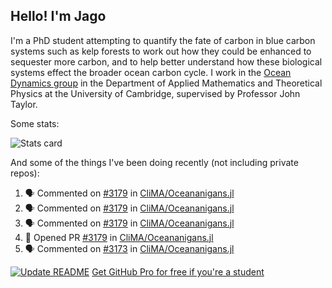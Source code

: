 ## Hello! I'm Jago

I'm a PhD student attempting to quantify the fate of carbon in blue carbon systems such as kelp forests to work out how they could be enhanced to sequester more carbon, and to help better understand how these biological systems effect the broader ocean carbon cycle. I work in the <a href="https://www.damtp.cam.ac.uk/user/jrt51/" class="emph">Ocean Dynamics group</a> in the Department of Applied Mathematics and Theoretical Physics at the University of Cambridge, supervised by Professor John Taylor.

Some stats:
<!--
![](https://raw.githubusercontent.com/jagoosw/jagoosw/main/profile-summary-card-output/nord_dark/0-profile-details.svg)
![](https://raw.githubusercontent.com/jagoosw/jagoosw/main/profile-summary-card-output/nord_dark/3-stats.svg)
![](https://raw.githubusercontent.com/jagoosw/jagoosw/main/profile-summary-card-output/nord_dark/4-productive-time.svg)
-->
![Stats card](https://github-readme-stats.vercel.app/api?username=jagoosw&count_private=true&show_icons=true&theme=transparent&hide_title=true)

And some of the things I've been doing recently (not including private repos):
<!--START_SECTION:activity-->
1. 🗣 Commented on [#3179](https://github.com/CliMA/Oceananigans.jl/issues/3179) in [CliMA/Oceananigans.jl](https://github.com/CliMA/Oceananigans.jl)
2. 🗣 Commented on [#3179](https://github.com/CliMA/Oceananigans.jl/issues/3179) in [CliMA/Oceananigans.jl](https://github.com/CliMA/Oceananigans.jl)
3. 🗣 Commented on [#3179](https://github.com/CliMA/Oceananigans.jl/issues/3179) in [CliMA/Oceananigans.jl](https://github.com/CliMA/Oceananigans.jl)
4. 💪 Opened PR [#3179](https://github.com/CliMA/Oceananigans.jl/pull/3179) in [CliMA/Oceananigans.jl](https://github.com/CliMA/Oceananigans.jl)
5. 🗣 Commented on [#3173](https://github.com/CliMA/Oceananigans.jl/issues/3173) in [CliMA/Oceananigans.jl](https://github.com/CliMA/Oceananigans.jl)
<!--END_SECTION:activity-->


[![Update README](https://github.com/jagoosw/jagoosw/actions/workflows/update-readme.yml/badge.svg)](https://github.com/jagoosw/jagoosw/actions/workflows/update-readme.yml)
[Get GitHub Pro for free if you're a student](https://education.github.com/pack)

